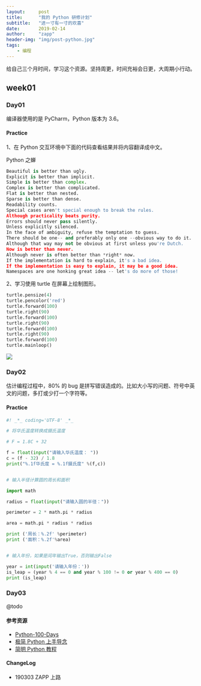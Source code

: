 ```yaml
---
layout:     post
title:      "我的 Python 研修计划"
subtitle:   "进一寸有一寸的欢喜"
date:       2019-02-14
author:     "zapp"
header-img: "img/post-python.jpg"
tags:
    - 编程
---
```


给自己三个月时间，学习这个资源。坚持周更，时间充裕会日更，大周期小行动。

## week01
### Day01
编译器使用的是 PyCharm，Python 版本为 3.6。

#### Practice

1、在 Python 交互环境中下面的代码查看结果并将内容翻译成中文。

Python 之蝉

```Python
Beautiful is better than ugly.
Explicit is better than implicit.
Simple is better than complex.
Complex is better than complicated.
Flat is better than nested.
Sparse is better than dense.
Readability counts.
Special cases aren't special enough to break the rules.
Although practicality beats purity.
Errors should never pass silently.
Unless explicitly silenced.
In the face of ambiguity, refuse the temptation to guess.
There should be one-- and preferably only one --obvious way to do it.
Although that way may not be obvious at first unless you're Dutch.
Now is better than never.
Although never is often better than *right* now.
If the implementation is hard to explain, it's a bad idea.
If the implementation is easy to explain, it may be a good idea.
Namespaces are one honking great idea -- let's do more of those!
```


2、学习使用 turtle 在屏幕上绘制图形。


```Python
turtle.pensize(4)
turtle.pencolor('red')
turtle.forward(100)
turtle.right(90)
turtle.forward(100)
turtle.right(90)
turtle.forward(100)
turtle.right(90)
turtle.forward(100)
turtle.mainloop()
```

![](http://pics.zapp926.top/2019-03-03-Day01-prac02-1.png)

### Day02

估计编程过程中，80% 的 bug 是拼写错误造成的。比如大小写的问题、符号中英文的问题，多打或少打一个字符等。
#### Practice

```Python
#! _*_ coding='UTF-8' _*_

# 将华氏温度转换成摄氏温度

# F = 1.8C + 32

f = float(input("请输入华氏温度： "))
c = (f - 32) / 1.8
print("%.1f华氏度 = %.1f摄氏度" %(f,c))


# 输入半径计算圆的周长和面积

import math

radius = float(input("请输入圆的半径："))

perimeter = 2 * math.pi * radius

area = math.pi * radius * radius

print ('周长：%.2f' %perimeter)
print ('面积：%.2f'%area)


# 输入年份，如果是闰年输出True，否则输出False

year = int(input('请输入年份：'))
is_leap = (year % 4 == 0 and year % 100 != 0 or year % 400 == 0)
print (is_leap)
```

### Day03
@todo

#### 参考资源 

* [Python-100-Days](https://github.com/jackfrued/Python-100-Days)
* [极简 Python 上手导念](http://wiki.zoomquiet.io/pythonic/MinimalistPyStart)
* [简明 Python 教程](https://woodpecker.org.cn/abyteofpython_cn/chinese/)

#### ChangeLog
* 190303 ZAPP 上路




